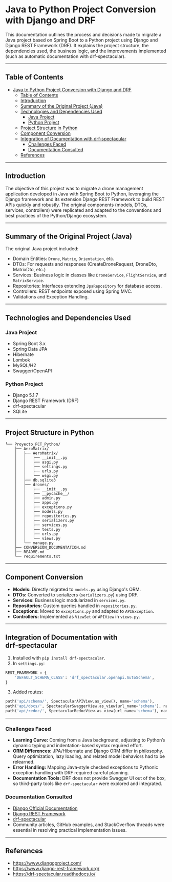 
# Java to Python Project Conversion with Django and DRF

This documentation outlines the process and decisions made to migrate a Java project based on Spring Boot to a Python project using Django and Django REST Framework (DRF). It explains the project structure, the dependencies used, the business logic, and the improvements implemented (such as automatic documentation with drf-spectacular).

---

## Table of Contents

- [Java to Python Project Conversion with Django and DRF](#java-to-python-project-conversion-with-django-and-drf)
  - [Table of Contents](#table-of-contents)
  - [Introduction](#introduction)
  - [Summary of the Original Project (Java)](#summary-of-the-original-project-java)
  - [Technologies and Dependencies Used](#technologies-and-dependencies-used)
    - [Java Project](#java-project)
    - [Python Project](#python-project)
  - [Project Structure in Python](#project-structure-in-python)
  - [Component Conversion](#component-conversion)
  - [Integration of Documentation with drf‑spectacular](#integration-of-documentation-with-drfspectacular)
    - [Challenges Faced](#challenges-faced)
    - [Documentation Consulted](#documentation-consulted)
  - [References](#references)

---

## Introduction

The objective of this project was to migrate a drone management application developed in Java with Spring Boot to Python, leveraging the Django framework and its extension Django REST Framework to build REST APIs quickly and robustly. The original components (models, DTOs, services, controllers) were replicated and adapted to the conventions and best practices of the Python/Django ecosystem.

---

## Summary of the Original Project (Java)

The original Java project included:

- Domain Entities: `Drone`, `Matrix`, `Orientation`, etc.
- DTOs: For requests and responses (CreateDroneRequest, DroneDto, MatrixDto, etc.)
- Services: Business logic in classes like `DroneService`, `FlightService`, and `MatrixService`.
- Repositories: Interfaces extending `JpaRepository` for database access.
- Controllers: REST endpoints exposed using Spring MVC.
- Validations and Exception Handling.

---

## Technologies and Dependencies Used

### Java Project

- Spring Boot 3.x
- Spring Data JPA
- Hibernate
- Lombok
- MySQL/H2
- Swagger/OpenAPI

### Python Project

- Django 5.1.7
- Django REST Framework (DRF)
- drf-spectacular
- SQLite

---

## Project Structure in Python

```
└── Proyecto_FCT_Python/
    ├── AeroMatrix/
    │   ├── AeroMatrix/
    │   │   ├── __init__.py
    │   │   ├── asgi.py
    │   │   ├── settings.py
    │   │   ├── urls.py
    │   │   └── wsgi.py
    │   ├── db.sqlite3
    │   ├── drones/
    │   │   ├── __init__.py
    │   │   ├── __pycache__/
    │   │   ├── admin.py
    │   │   ├── apps.py
    │   │   ├── exceptions.py
    │   │   ├── models.py
    │   │   ├── repositories.py
    │   │   ├── serializers.py
    │   │   ├── services.py
    │   │   ├── tests.py
    │   │   ├── urls.py
    │   │   └── views.py
    │   └── manage.py
    ├── CONVERSION_DOCUMENTATION.md
    ├── README.md
    └── requirements.txt
```

---

## Component Conversion

- **Models:** Directly migrated to `models.py` using Django's ORM.
- **DTOs:** Converted to serializers (`serializers.py`) using DRF.
- **Services:** Business logic modularized in `services.py`.
- **Repositories:** Custom queries handled in `repositories.py`.
- **Exceptions:** Moved to `exceptions.py` and adapted to `APIException`.
- **Controllers:** Implemented as `ViewSet` or `APIView` in `views.py`.

---

## Integration of Documentation with drf‑spectacular

1. Installed with `pip install drf-spectacular`.
2. In `settings.py`:

```python
REST_FRAMEWORK = {
    'DEFAULT_SCHEMA_CLASS': 'drf_spectacular.openapi.AutoSchema',
}
```

3. Added routes:

```python
path('api/schema/', SpectacularAPIView.as_view(), name='schema'),
path('api/docs/', SpectacularSwaggerView.as_view(url_name='schema'), name='swagger-ui'),
path('api/redoc/', SpectacularRedocView.as_view(url_name='schema'), name='redoc'),
```

---

### Challenges Faced

- **Learning Curve:** Coming from a Java background, adjusting to Python’s dynamic typing and indentation-based syntax required effort.
- **ORM Differences:** JPA/Hibernate and Django ORM differ in philosophy. Query optimization, lazy loading, and related model behaviors had to be relearned.
- **Error Handling:** Mapping Java-style checked exceptions to Pythonic exception handling with DRF required careful planning.
- **Documentation Tools:** DRF does not provide Swagger UI out of the box, so third-party tools like `drf-spectacular` were explored and integrated.

### Documentation Consulted

- [Django Official Documentation](https://docs.djangoproject.com/en/stable/)
- [Django REST Framework](https://www.django-rest-framework.org/)
- [drf-spectacular](https://drf-spectacular.readthedocs.io/)
- Community articles, GitHub examples, and StackOverflow threads were essential in resolving practical implementation issues.

---

## References

- https://www.djangoproject.com/
- https://www.django-rest-framework.org/
- https://drf-spectacular.readthedocs.io/
